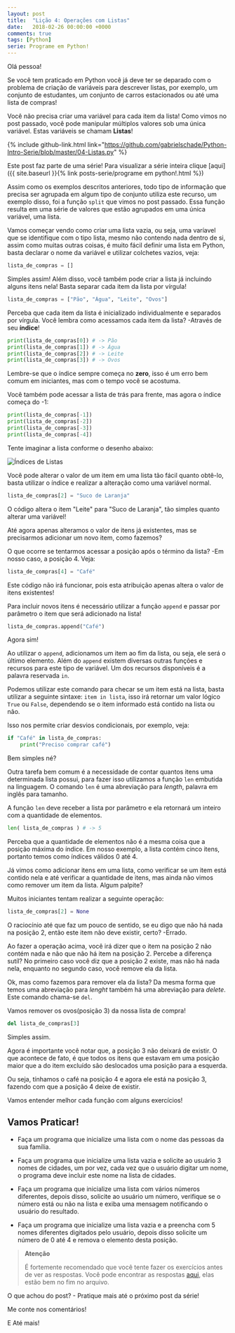 ```yaml
---
layout: post
title:  "Lição 4: Operações com Listas"
date:   2018-02-26 00:00:00 +0000
comments: true
tags: [Python]
serie: Programe em Python!
---
```


Olá pessoa!

Se você tem praticado em Python você já deve ter se deparado com o problema de criação de variáveis para descrever listas, por exemplo, um conjunto de estudantes, um conjunto de carros estacionados ou até uma lista de compras!

Você não precisa criar uma variável para cada item da lista! Como vimos no post passado, você pode manipular múltiplos valores sob uma única variável. Estas variáveis se chamam **Listas**!

<!--more-->

{% include github-link.html link="https://github.com/gabrielschade/Python-Intro-Serie/blob/master/04-Listas.py" %} 

Este post faz parte de uma série! Para visualizar a série inteira clique [aqui]({{ site.baseurl }}{% link posts-serie/programe em python!.html %})

Assim como os exemplos descritos anteriores, todo tipo de informação que precisa ser agrupada em algum tipo de conjunto utiliza este recurso, um exemplo disso, foi a função `split` que vimos no post passado. Essa função resulta em uma série de valores que estão agrupados em uma única variável, uma lista.

Vamos começar vendo como criar uma lista vazia, ou seja, uma varíavel que se identifique com o tipo lista, mesmo não contendo nada dentro de si, assim como muitas outras coisas, é muito fácil definir uma lista em Python, basta declarar o nome da variável e utilizar colchetes vazios, veja:

```python
lista_de_compras = []
```

Simples assim! Além disso, você também pode criar a lista já incluindo alguns itens nela! Basta separar cada item da lista por vírgula!

```python
lista_de_compras = ["Pão", "Água", "Leite", "Ovos"]
```

Perceba que cada item da lista é inicializado individualmente e separados por vírgula. Você lembra como acessamos cada item da lista? -Através de seu **índice**!

```python
print(lista_de_compras[0]) # -> Pão
print(lista_de_compras[1]) # -> Água
print(lista_de_compras[2]) # -> Leite
print(lista_de_compras[3]) # -> Ovos
```

Lembre-se que o índice sempre começa no **zero**, isso é um erro bem comum em iniciantes, mas com o tempo você se acostuma.

Você também pode acessar a lista de trás para frente, mas agora o índice começa do -1:

```python
print(lista_de_compras[-1])
print(lista_de_compras[-2])
print(lista_de_compras[-3])
print(lista_de_compras[-4])
```

Tente imaginar a lista conforme o desenho abaixo:

![Índices de Listas](https://i.imgur.com/OPShwvQ.jpg)

Você pode alterar o valor de um item em uma lista tão fácil quanto obtê-lo, basta utilizar o índice e realizar a alteração como uma variável normal.

```python
lista_de_compras[2] = "Suco de Laranja"
```

O código altera o item "Leite" para "Suco de Laranja", tão simples quanto alterar uma variável! 

Até agora apenas alteramos o valor de itens já existentes, mas se precisarmos adicionar um novo item, como fazemos?

O que ocorre se tentarmos acessar a posição após o término da lista? -Em nosso caso, a posição 4. Veja:

```python
lista_de_compras[4] = "Café"
```

Este código não irá funcionar, pois esta atribuição apenas altera o valor de itens existentes!

Para incluir novos itens é necessário utilizar a função `append` e passar por parâmetro o item que será adicionado na lista!

```python
lista_de_compras.append("Café")
```

Agora sim!

Ao utilizar o `append`, adicionamos um item ao fim da lista, ou seja, ele será o último elemento. Além do `append` existem diversas outras funções e recursos para este tipo de variável. Um dos recursos disponíveis é a palavra reservada `in`.

Podemos utilizar este comando para checar se um item está na lista, basta utilizar a seguinte sintaxe: `item in lista`, isso irá retornar um valor lógico `True` ou `False`, dependendo se o item informado está contido na lista ou não.

Isso nos permite criar desvios condicionais, por exemplo, veja:

```python
if "Café" in lista_de_compras:
    print("Preciso comprar café")
```

Bem simples né?

Outra tarefa bem comum é a necessidade de contar quantos itens uma determinada lista possui, para fazer isso utilizamos a função `len` embutida na linguagem. O comando `len` é uma abreviação para *length*, palavra em inglês para tamanho.

A função `len` deve receber a lista por parâmetro e ela retornará um inteiro com a quantidade de elementos. 

```python
len( lista_de_compras ) # -> 5
```

Perceba que a quantidade de elementos não é a mesma coisa que a posição máxima do índice. Em nosso exemplo, a lista contém cinco itens, portanto temos como índices válidos 0 até 4.

Já vimos como adicionar itens em uma lista, como verificar se um item está contido nela e até verificar a quantidade de itens, mas ainda não vimos como remover um item da lista. Algum palpite?

Muitos iniciantes tentam realizar a seguinte operação:

```python
lista_de_compras[2] = None
```
O raciocínio até que faz um pouco de sentido, se eu digo que não há nada na posição 2, então este item não deve existir, certo? -Errado.

Ao fazer a operação acima, você irá dizer que o item na posição 2 não contém nada e não que não há item na posição 2. Percebe a diferença sutíl? No primeiro caso você diz que a posição 2 existe, mas não há nada nela, enquanto no segundo caso, você remove ela da lista.

Ok, mas como fazemos para remover ela da lista? Da mesma forma que temos uma abreviação para *lenght* também há uma abreviação para *delete*. Este comando chama-se `del`.

Vamos remover os ovos(posição 3) da nossa lista de compra!

```python
del lista_de_compras[3]
```
Simples assim.

Agora é importante você notar que, a posição 3 não deixará de existir. O que acontece de fato, é que todos os itens que estavam em uma posição maior que a do item excluído são deslocados uma posição para a esquerda.

Ou seja, tínhamos o café na posição 4 e agora ele está na posição 3, fazendo com que a posição 4 deixe de existir.

Vamos entender melhor cada função com alguns exercícios!

## Vamos Praticar!

* Faça um programa que inicialize uma lista com o nome das pessoas da sua família.

* Faça um programa que inicialize uma lista vazia e solicite ao usuário 3 nomes de cidades, um por vez, cada vez que o usuário digitar um nome, o programa deve incluir este nome na lista de cidades. 

* Faça um programa que inicialize uma lista com vários números diferentes, depois disso, solicite ao usuário um número, verifique se o número está ou não na lista e exiba uma mensagem notificando o usuário do resultado.

* Faça um programa que inicialize uma lista vazia e a preencha com 5 nomes diferentes digitados pelo usuário, depois disso solicite um número de 0 até 4 e remova o elemento desta posição.

> **Atenção**
> 
> É fortemente recomendado que você tente fazer os exercícios antes de ver as respostas.
> Você pode encontrar as respostas [aqui](https://github.com/gabrielschade/Python-Intro-Serie/blob/master/04-Listas.py), elas estão bem no fim no arquivo.

O que achou do post? - Pratique mais até o próximo post da série!

Me conte nos comentários!

E Até mais!